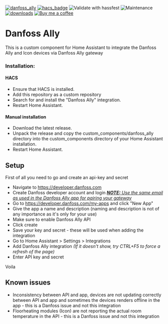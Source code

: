 [![danfoss_ally](https://img.shields.io/github/release/mtrab/danfoss_ally/all.svg?style=plastic&label=Current%20release)](https://github.com/mtrab/danfoss_ally) [![hacs_badge](https://img.shields.io/badge/HACS-Default-orange.svg?style=plastic)](https://github.com/custom-components/hacs) ![Validate with hassfest](https://img.shields.io/github/workflow/status/mtrab/danfoss_ally/Code%20validation?label=Hass%20validation&style=plastic) ![Maintenance](https://img.shields.io/maintenance/yes/2022.svg?style=plastic&label=Integration%20maintained) [![downloads](https://img.shields.io/github/downloads/mtrab/danfoss_ally/total?style=plastic&label=Total%20downloads)](https://github.com/mtrab/danfoss_ally) [![Buy me a coffee](https://img.shields.io/static/v1?label=Buy%20me%20a%20coffee&message=and%20say%20thanks&color=orange&logo=buymeacoffee&logoColor=white&style=plastic)](https://www.buymeacoffee.com/mtrab)

# Danfoss Ally

This is a custom component for Home Assistant to integrate the Danfoss Ally and Icon devices via Danfoss Ally gateway

### Installation:

#### HACS

- Ensure that HACS is installed.
- Add this repository as a custom repository
- Search for and install the "Danfoss Ally" integration.
- Restart Home Assistant.

#### Manual installation

- Download the latest release.
- Unpack the release and copy the custom_components/danfoss_ally directory into the custom_components directory of your Home Assistant installation.
- Restart Home Assistant.

## Setup

First of all you need to go and create an api-key and secret

* Navigate to https://developer.danfoss.com
* Create Danfoss developer account and login *<u><b>NOTE:</b> Use the same email as used in the Danfoss Ally app for pairing your gateway</u>*
* Go to https://developer.danfoss.com/my-apps and click "New App"
* Give the app a name and description (naming and description is not of any importance as it's only for your use)
* Make sure to enable Danfoss Ally API
* Click create
* Save your key and secret - these will be used when adding the integration
* Go to Home Assistant > Settings > Integrations
* Add Danfoss Ally integration *(If it doesn't show, try CTRL+F5 to force a refresh of the page)*
* Enter API key and secret

Voila

## Known issues

* Inconsistency between API and app, devices are not updating correctly between API and app and sometimes the devices renders offline in the app - this is a Danfoss issue and not this integration
* Floorheating modules (Icon) are not reporting the actual room temperature in the API - this is a Danfoss issue and not this integration
